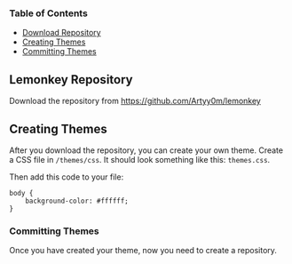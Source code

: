 ### **Table of Contents**
- [Download Repository](#lemonkey-repository)
- [Creating Themes](#creating-themes)
- [Committing Themes](#committing-themes)

## Lemonkey Repository
Download the repository from https://github.com/Artyy0m/lemonkey


## Creating Themes
After you download the repository, you can create your own theme. Create a CSS file in `/themes/css`. It should look something like this: `themes.css`.

Then add this code to your file:

```
body {
	background-color: #ffffff;
}
```

### Committing Themes
Once you have created your theme, now you need to create a repository.